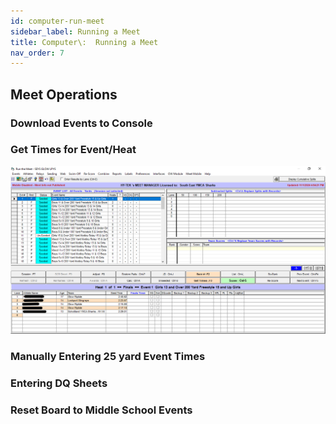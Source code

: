 ```yaml
---
id: computer-run-meet
sidebar_label: Running a Meet
title: Computer\:  Running a Meet
nav_order: 7
---
```



## Meet Operations 
### Download Events to Console 

### Get Times for Event/Heat 

![Meet Manager Main Screen](img/mm_main_screen.png)


### Manually Entering 25 yard Event Times 

### Entering DQ Sheets 

### Reset Board to Middle School Events 

 
